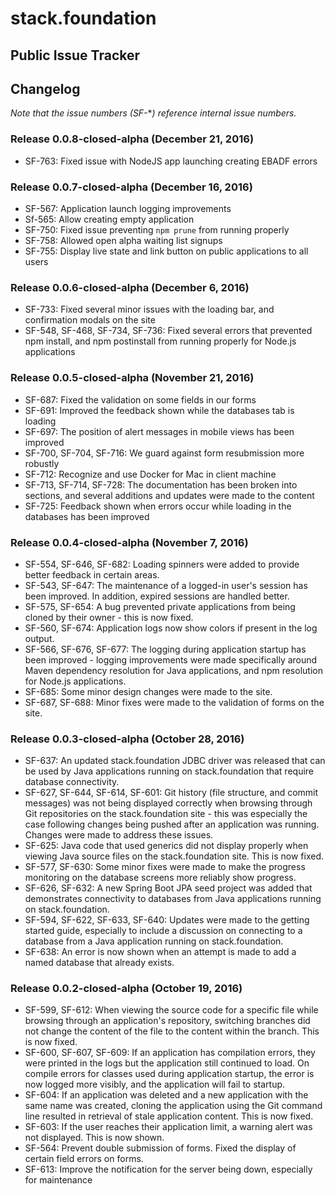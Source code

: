# stack.foundation 
## Public Issue Tracker

## Changelog
*Note that the issue numbers (SF-***) reference internal issue numbers.*

### Release 0.0.8-closed-alpha (December 21, 2016)
- SF-763: Fixed issue with NodeJS app launching creating EBADF errors

### Release 0.0.7-closed-alpha (December 16, 2016)
- SF-567: Application launch logging improvements
- Sf-565: Allow creating empty application
- SF-750: Fixed issue preventing `npm prune` from running properly
- SF-758: Allowed open alpha waiting list signups
- SF-755: Display live state and link button on public applications to all users

### Release 0.0.6-closed-alpha (December 6, 2016)
- SF-733: Fixed several minor issues with the loading bar, and confirmation modals on the site
- SF-548, SF-468, SF-734, SF-736: Fixed several errors that prevented npm install, and npm postinstall from running properly for Node.js applications

### Release 0.0.5-closed-alpha (November 21, 2016)
- SF-687: Fixed the validation on some fields in our forms
- SF-691: Improved the feedback shown while the databases tab is loading
- SF-697: The position of alert messages in mobile views has been improved
- SF-700, SF-704, SF-716: We guard against form resubmission more robustly
- SF-712: Recognize and use Docker for Mac in client machine
- SF-713, SF-714, SF-728: The documentation has been broken into sections, and several additions and updates were made to the content
- SF-725: Feedback shown when errors occur while loading in the databases has been improved

### Release 0.0.4-closed-alpha (November 7, 2016)
- SF-554, SF-646, SF-682: Loading spinners were added to provide better feedback in certain areas.
- SF-543, SF-647: The maintenance of a logged-in user's session has been improved. In addition, expired sessions are handled better.
- SF-575, SF-654: A bug prevented private applications from being cloned by their owner - this is now fixed.
- SF-560, SF-674: Application logs now show colors if present in the log output.
- SF-566, SF-676, SF-677: The logging during application startup has been improved - logging improvements were made specifically around Maven dependency resolution for Java applications, and npm resolution for Node.js applications.
- SF-685: Some minor design changes were made to the site.
- SF-687, SF-688: Minor fixes were made to the validation of forms on the site.

### Release 0.0.3-closed-alpha (October 28, 2016)
- SF-637: An updated stack.foundation JDBC driver was released that can be used by Java applications running on stack.foundation that require database connectivity.
- SF-627, SF-644, SF-614, SF-601: Git history (file structure, and commit messages) was not being displayed correctly when browsing through Git repositories on the stack.foundation site - this was especially the case following changes being pushed after an application was running. Changes were made to address these issues.
- SF-625: Java code that used generics did not display properly when viewing Java source files on the stack.foundation site. This is now fixed.
- SF-577, SF-630: Some minor fixes were made to make the progress monitoring on the database screens more reliably show progress.
- SF-626, SF-632: A new Spring Boot JPA seed project was added that demonstrates connectivity to databases from Java applications running on stack.foundation.
- SF-594, SF-622, SF-633, SF-640: Updates were made to the getting started guide, especially to include a discussion on connecting to a database from a Java application running on stack.foundation.
- SF-638: An error is now shown when an attempt is made to add a named database that already exists.

### Release 0.0.2-closed-alpha (October 19, 2016)
- SF-599, SF-612: When viewing the source code for a specific file while browsing through an application's repository, switching branches did not change the content of the file to the content within the branch. This is now fixed.
- SF-600, SF-607, SF-609: If an application has compilation errors, they were printed in the logs but the application still continued to load. On compile errors for classes used during application startup, the error is now logged more visibly, and the application will fail to startup.
- SF-604: If an application was deleted and a new application with the same name was created, cloning the application using the Git command line resulted in retrieval of stale application content. This is now fixed.
- SF-603: If the user reaches their application limit, a warning alert was not displayed. This is now shown.
- SF-564: Prevent double submission of forms. Fixed the display of certain field errors on forms.
- SF-613: Improve the notification for the server being down, especially for maintenance
